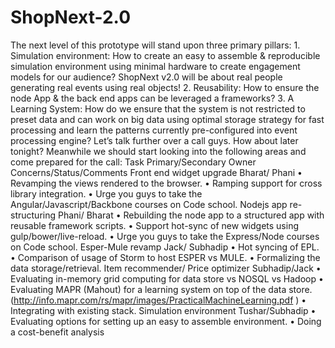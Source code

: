 ShopNext-2.0
============

The next level of this prototype will stand upon three primary pillars: 1.	Simulation environment: How to create an easy to assemble &amp; reproducible simulation environment using minimal hardware to create engagement models for our audience? ShopNext v2.0 will be about real people generating real events using real objects! 2.	Reusability: How to ensure the node App &amp; the back end apps can be leveraged a frameworks? 3.	A Learning System: How do we ensure that the system is not restricted to preset data and can work on big data using optimal storage strategy for fast processing and learn the patterns currently pre-configured into event processing engine?  Let’s talk further over a call guys. How about later tonight? Meanwhile we should start looking into the following areas and come prepared for the call:  Task	Primary/Secondary Owner	Concerns/Status/Comments Front end widget upgrade	Bharat/ Phani	•	Revamping the views rendered to the browser. •	Ramping support for cross library integration. •	Urge you guys to take the Angular/Javascript/Backbone courses on Code school. Nodejs app re-structuring	Phani/ Bharat	•	Rebuilding the node app to a structured app with reusable framework scripts. •	Support hot-sync of new widgets using gulp/bower/live-reload. •	Urge you guys to take the Express/Node courses on Code school. Esper-Mule revamp	Jack/ Subhadip	•	Hot syncing of EPL.  •	Comparison of usage of Storm to host ESPER vs MULE. •	Formalizing the data storage/retrieval. Item recommender/ Price optimizer	Subhadip/Jack	•	Evaluating in-memory grid computing for data store vs NOSQL vs Hadoop •	Evaluating MAPR (Mahout) for a learning system on top of the data store. (http://info.mapr.com/rs/mapr/images/PracticalMachineLearning.pdf ) •	Integrating with existing stack.  Simulation environment	Tushar/Subhadip	•	Evaluating options for setting up an easy to assemble environment. •	Doing a cost-benefit analysis
